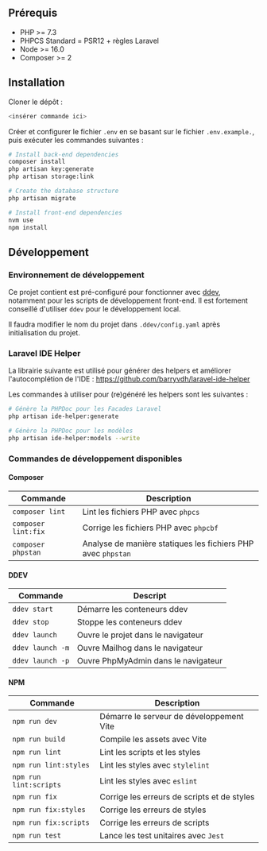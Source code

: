 ## Prérequis

- PHP >= 7.3
- PHPCS Standard = PSR12 + règles Laravel
- Node >= 16.0
- Composer >= 2

## Installation

Cloner le dépôt :

```bash
<insérer commande ici>
```

Créer et configurer le fichier `.env` en se basant sur le fichier `.env.example.`, puis exécuter les commandes suivantes :

```bash
# Install back-end dependencies
composer install
php artisan key:generate
php artisan storage:link

# Create the database structure
php artisan migrate

# Install front-end dependencies
nvm use
npm install
```

## Développement

### Environnement de développement

Ce projet contient est pré-configuré pour fonctionner avec [ddev](https://github.com/drud/ddev), notamment pour les scripts de développement front-end. Il est fortement conseillé d'utiliser `ddev` pour le développement local.

Il faudra modifier le nom du projet dans `.ddev/config.yaml` après initialisation du projet.

### Laravel IDE Helper

La librairie suivante est utilisé pour générer des helpers et améliorer l'autocomplétion de l'IDE : <https://github.com/barryvdh/laravel-ide-helper>

Les commandes à utiliser pour (re)généré les helpers sont les suivantes :

```bash
# Génère la PHPDoc pour les Facades Laravel
php artisan ide-helper:generate

# Génère la PHPDoc pour les modèles
php artisan ide-helper:models --write
```

### Commandes de développement disponibles

#### Composer

| Commande            | Description                                                  |
| ------------------- | ------------------------------------------------------------ |
| `composer lint`     | Lint les fichiers PHP avec `phpcs`                           |
| `composer lint:fix` | Corrige les fichiers PHP avec `phpcbf`                       |
| `composer phpstan`  | Analyse de manière statiques les fichiers PHP avec `phpstan` |

#### DDEV

| Commande         | Descript                            |
|------------------|-------------------------------------|
| `ddev start`     | Démarre les conteneurs ddev         |
| `ddev stop`      | Stoppe les conteneurs ddev          |
| `ddev launch`    | Ouvre le projet dans le navigateur  |
| `ddev launch -m` | Ouvre Mailhog dans le navigateur    |
| `ddev launch -p` | Ouvre PhpMyAdmin dans le navigateur |

#### NPM

| Commande               | Description                                 |
| ---------------------- | ------------------------------------------- |
| `npm run dev`          | Démarre le serveur de développement Vite    |
| `npm run build`        | Compile les assets avec Vite                |
| `npm run lint`         | Lint les scripts et les styles              |
| `npm run lint:styles`  | Lint les styles avec `stylelint`            |
| `npm run lint:scripts` | Lint les styles avec `eslint`               |
| `npm run fix`          | Corrige les erreurs de scripts et de styles |
| `npm run fix:styles`   | Corrige les erreurs de styles               |
| `npm run fix:scripts`  | Corrige les erreurs de scripts              |
| `npm run test`         | Lance les test unitaires avec `Jest`        |
